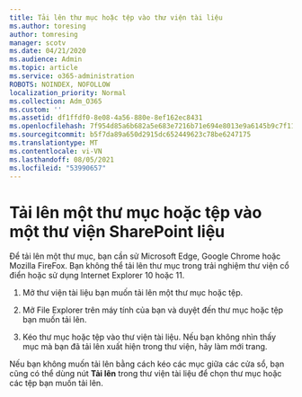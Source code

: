 ```yaml
---
title: Tải lên thư mục hoặc tệp vào thư viện tài liệu
ms.author: toresing
author: tomresing
manager: scotv
ms.date: 04/21/2020
ms.audience: Admin
ms.topic: article
ms.service: o365-administration
ROBOTS: NOINDEX, NOFOLLOW
localization_priority: Normal
ms.collection: Adm_O365
ms.custom: ''
ms.assetid: df1ffdf0-8e08-4a56-880e-8ef162ec8431
ms.openlocfilehash: 7f954d85a6b682a5e683e7216b71e694e8013e9a6145b9c7f119d3b2a5b78965
ms.sourcegitcommit: b5f7da89a650d2915dc652449623c78be6247175
ms.translationtype: MT
ms.contentlocale: vi-VN
ms.lasthandoff: 08/05/2021
ms.locfileid: "53990657"
---
```

# <a name="upload-a-folder-or-files-to-a-sharepoint-document-library"></a>Tải lên một thư mục hoặc tệp vào một thư viện SharePoint liệu

Để tải lên một thư mục, bạn cần sử Microsoft Edge, Google Chrome hoặc Mozilla FireFox. Bạn không thể tải lên thư mục trong trải nghiệm thư viện cổ điển hoặc sử dụng Internet Explorer 10 hoặc 11.
  
1. Mở thư viện tài liệu bạn muốn tải lên một thư mục hoặc tệp.
    
2. Mở File Explorer trên máy tính của bạn và duyệt đến thư mục hoặc tệp bạn muốn tải lên.
    
3. Kéo thư mục hoặc tệp vào thư viện tài liệu. Nếu bạn không nhìn thấy mục mà bạn đã tải lên xuất hiện trong thư viện, hãy làm mới trang. 
    
Nếu bạn không muốn tải lên bằng cách kéo các mục giữa các cửa sổ, bạn cũng có thể dùng nút **Tải lên** trong thư viện tài liệu để chọn thư mục hoặc các tệp bạn muốn tải lên. 
  


